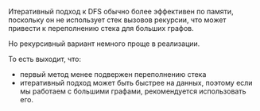 Итеративный подход к DFS обычно более эффективен по памяти, 
поскольку он не использует стек вызовов рекурсии, 
что может привести к переполнению стека для больших графов.

Но рекурсивный вариант немного проще в реализации.

То есть выходит, что:
- первый метод менее подвержен переполнению стека
- итеративный подход может быть быстрее на данных, поэтому если мы работаем с большими графами, рекомендуется использовать его. 
